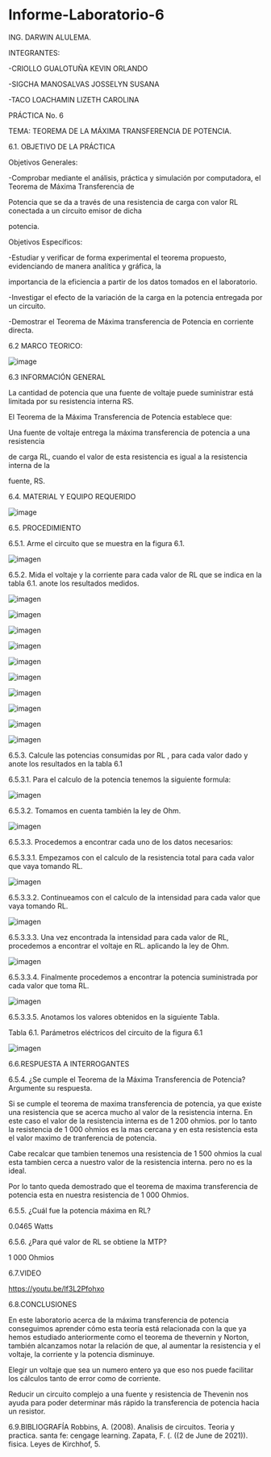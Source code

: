 # Informe-Laboratorio-6

ING. DARWIN ALULEMA.

INTEGRANTES:

-CRIOLLO GUALOTUÑA KEVIN ORLANDO

-SIGCHA MANOSALVAS JOSSELYN SUSANA

-TACO LOACHAMIN LIZETH CAROLINA

PRÁCTICA No. 6 

TEMA: TEOREMA DE LA MÁXIMA TRANSFERENCIA DE
POTENCIA. 

6.1. OBJETIVO DE LA PRÁCTICA

Objetivos Generales:


-Comprobar mediante el análisis, práctica y simulación por computadora, el Teorema de Máxima Transferencia de 

Potencia que se da a través de una resistencia de carga con valor RL conectada a un circuito emisor de dicha 

potencia.



Objetivos Específicos:

-Estudiar y verificar de forma experimental el teorema propuesto, evidenciando de manera analítica y gráfica, la

importancia de la eficiencia a partir de los datos tomados en el laboratorio. 

-Investigar el efecto de la variación de la carga en la potencia entregada por un circuito.

-Demostrar el Teorema de Máxima transferencia de Potencia en corriente directa.



6.2 MARCO TEORICO:

![image](https://user-images.githubusercontent.com/85263529/127955903-0bd34091-41ac-45ff-a073-05be04eee511.png)



6.3 INFORMACIÓN GENERAL

La cantidad de potencia que una fuente de voltaje puede suministrar está limitada por
su resistencia interna RS.

El Teorema de la Máxima Transferencia de Potencia establece que:

Una fuente de voltaje entrega la máxima transferencia de potencia a una resistencia

de carga RL, cuando el valor de esta resistencia es igual a la resistencia interna de la

fuente, RS.



6.4. MATERIAL Y EQUIPO REQUERIDO

![image](https://user-images.githubusercontent.com/85263529/127953349-bee3844d-8c80-4360-8f97-b673bd11af9f.png)



6.5. PROCEDIMIENTO

6.5.1. Arme el circuito que se muestra en la figura 6.1.

![imagen](https://user-images.githubusercontent.com/85263529/128036369-4cd5b3cd-eef6-43ba-8f2e-5fe42a6fd714.png)

6.5.2. Mida el voltaje y la corriente para cada valor de RL que se indica en la tabla 6.1. anote los resultados medidos.

![imagen](https://user-images.githubusercontent.com/85263529/128036615-5f2eba53-eb07-4f6c-b558-c3362e21602d.png)

![imagen](https://user-images.githubusercontent.com/85263529/128036641-5e5b9b9d-af1e-412a-8163-98d4dc7e997f.png)

![imagen](https://user-images.githubusercontent.com/85263529/128036670-82785b13-c758-4b43-9d4f-76c25582f40f.png)

![imagen](https://user-images.githubusercontent.com/85263529/128036698-02b41966-10b3-4bf2-aa1a-847936122668.png)

![imagen](https://user-images.githubusercontent.com/85263529/128036736-3c4a4b9d-fdee-4c18-a621-2b59c9c72b0a.png)

![imagen](https://user-images.githubusercontent.com/85263529/128036756-730510b2-c691-44f6-b1ff-2e13bfae557c.png)

![imagen](https://user-images.githubusercontent.com/85263529/128036775-3915d74b-eaa4-4796-b04a-67fc1076b824.png)

![imagen](https://user-images.githubusercontent.com/85263529/128036799-43020699-74d4-40b8-92de-ad1de4ecab69.png)

![imagen](https://user-images.githubusercontent.com/85263529/128036822-06949d87-7d20-46b1-8ca5-791b5c4eccb8.png)

![imagen](https://user-images.githubusercontent.com/85263529/128036845-2dafcf5e-39a6-4b30-9d79-7ce39ef20552.png)

6.5.3. Calcule las potencias consumidas por RL , para cada valor dado y anote los resultados en la tabla 6.1

6.5.3.1. Para el calculo de la potencia tenemos la siguiente formula:

![imagen](https://user-images.githubusercontent.com/85263529/128037038-3bbe7347-e055-4371-989a-0e626a1b5e35.png)

6.5.3.2. Tomamos en cuenta también la ley de Ohm.

![imagen](https://user-images.githubusercontent.com/85263529/128037597-5a1ba800-c6a7-4e91-b005-8e51802beba6.png)

6.5.3.3. Procedemos a encontrar cada uno de los datos necesarios:

6.5.3.3.1. Empezamos con el calculo de la resistencia total para cada valor que vaya tomando RL.

![imagen](https://user-images.githubusercontent.com/85263529/128037440-3d07518c-b594-40a7-a131-35a28fb63724.png)

6.5.3.3.2. Continueamos con el calculo de la intensidad para cada valor que vaya tomando RL.

![imagen](https://user-images.githubusercontent.com/85263529/128037892-e241f633-06d3-4f0f-b77d-3ba64555a2f4.png)

6.5.3.3.3. Una vez encontrada la intensidad para cada valor de RL, procedemos a encontrar el voltaje en RL. aplicando la ley de Ohm.

![imagen](https://user-images.githubusercontent.com/85263529/128039581-eaa9361c-3e59-4756-a913-0948e80c932a.png)

6.5.3.3.4. Finalmente procedemos a encontrar la potencia suministrada por cada valor que toma RL.

![imagen](https://user-images.githubusercontent.com/85263529/128038398-51692247-a9f8-40ee-a13c-46af8ab27827.png)

6.5.3.3.5. Anotamos los valores obtenidos en la siguiente Tabla.

Tabla 6.1. Parámetros eléctricos del circuito de la figura 6.1

![imagen](https://user-images.githubusercontent.com/85263529/128038651-9f43e9e8-8b8f-4312-bdfa-7d10938445dd.png)


6.6.RESPUESTA A INTERROGANTES

6.5.4. ¿Se cumple el Teorema de la Máxima Transferencia de Potencia? 
Argumente su respuesta.

Si se cumple el teorema de maxima transferencia de potencia, ya que existe una resistencia que se acerca mucho al valor de la resistencia interna. En este caso el valor de la resistencia interna es de  1 200 ohmios. por lo tanto la resistencia de 1 000 ohmios es la mas cercana y en esta resistencia esta el valor maximo de tranferencia de potencia.

Cabe recalcar que tambien tenemos una resistencia de 1 500 ohmios la cual esta tambien cerca a nuestro valor de la resistencia interna. pero no es la ideal. 

Por lo tanto queda demostrado que el teorema de maxima transferencia de potencia esta en nuestra resistencia de 1 000 Ohmios.


6.5.5. ¿Cuál fue la potencia máxima en RL? 

0.0465 Watts

6.5.6. ¿Para qué valor de RL se obtiene la MTP?

1 000 Ohmios

6.7.VIDEO

https://youtu.be/lf3L2Pfohxo


6.8.CONCLUSIONES

En este laboratorio acerca de la máxima transferencia de potencia conseguimos aprender cómo esta teoría está
relacionada con la que ya hemos estudiado anteriormente como el teorema de thevernin y Norton, también alcanzamos
notar la relación de que, al aumentar la resistencia y el voltaje, la corriente y la potencia disminuye.

Elegir un voltaje que sea un numero entero ya que eso nos puede facilitar los cálculos tanto de error como
de corriente.

Reducir un circuito complejo a una fuente y resistencia de Thevenin nos ayuda para poder determinar más rápido la
transferencia de potencia hacia un resistor.


6.9.BIBLIOGRAFÍA 
Robbins, A. (2008). Analisis de circuitos. Teoria y practica. santa fe: cengage learning. Zapata,
F. (. ((2 de June de 2021)). fisica. Leyes de Kirchhof, 5.


